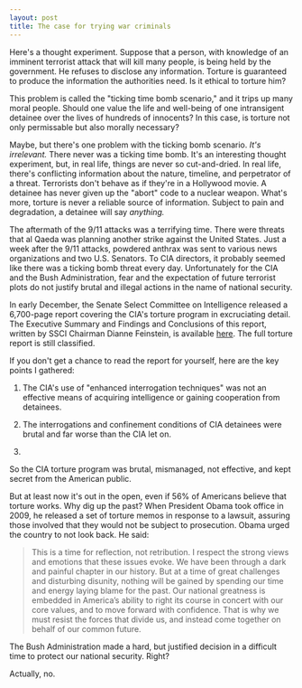 ```yaml
---
layout: post
title: The case for trying war criminals
---
```


Here's a thought experiment. Suppose that a person, with knowledge of an imminent terrorist attack that will kill many people, is being held by the government. He refuses to disclose any information. Torture is guaranteed to produce the information the authorities need. Is it ethical to torture him?

This problem is called the "ticking time bomb scenario," and it trips up many moral people. Should one value the life and well-being of one intransigent detainee over the lives of hundreds of innocents? In this case, is torture not only permissable but also morally necessary?

Maybe, but there's one problem with the ticking bomb scenario. *It's irrelevant.* There never was a ticking time bomb. It's an interesting thought experiment, but, in real life, things are never so cut-and-dried. In real life, there's conflicting information about the nature, timeline, and perpetrator of a threat. Terrorists don't behave as if they're in a Hollywood movie. A detainee has never given up the "abort" code to a nuclear weapon. What's more, torture is never a reliable source of information. Subject to pain and degradation, a detainee will say *anything.*  

The aftermath of the 9/11 attacks was a terrifying time. There were threats that al Qaeda was planning another strike against the United States. Just a week after the 9/11 attacks, powdered anthrax was sent to various news organizations and two U.S. Senators. To CIA directors, it probably seemed like there was a ticking bomb threat every day. Unfortunately for the CIA and the Bush Administration, fear and the expectation of future terrorist plots do not justify brutal and illegal actions in the name of national security.

In early December, the Senate Select Committee on Intelligence released a 6,700-page report covering the CIA's torture program in excruciating detail. The Executive Summary and Findings and Conclusions of this report, written by SSCI Chairman Dianne Feinstein, is available [here](http://www.nytimes.com/interactive/2014/12/09/world/cia-torture-report-document.html). The full torture report is still classified. 

If you don't get a chance to read the report for yourself, here are the key points I gathered:

1. The CIA's use of "enhanced interrogation techniques" was not an effective means of acquiring intelligence or gaining cooperation from detainees.

2. The interrogations and confinement conditions of CIA detainees were brutal and far worse than the CIA let on.

3. 

So the CIA torture program was brutal, mismanaged, not effective, and kept secret from the American public. 

But at least now it's out in the open, even if 56% of Americans believe that torture works. Why dig up the past? When President Obama took office in 2009, he released a set of torture memos in response to a lawsuit, assuring those involved that they would not be subject to prosecution. Obama urged the country to not look back. He said:

> This is a time for reflection, not retribution. I respect the strong views and emotions that these issues evoke. We have been through a dark and painful chapter in our history. But at a time of great challenges and disturbing disunity, nothing will be gained by spending our time and energy laying blame for the past. Our national greatness is embedded in America’s ability to right its course in concert with our core values, and to move forward with confidence. That is why we must resist the forces that divide us, and instead come together on behalf of our common future.



The Bush Administration made a hard, but justified decision in a difficult time to protect our national security. Right?

Actually, no. 

